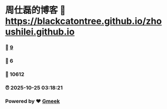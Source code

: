 # 周仕磊的博客 :link: https://blackcatontree.github.io/zhoushilei.github.io 
### :page_facing_up: [9](https://blackcatontree.github.io/zhoushilei.github.io/tag.html) 
### :speech_balloon: 6 
### :hibiscus: 10612 
### :alarm_clock: 2025-10-25 03:18:21 
### Powered by :heart: [Gmeek](https://github.com/Meekdai/Gmeek)
